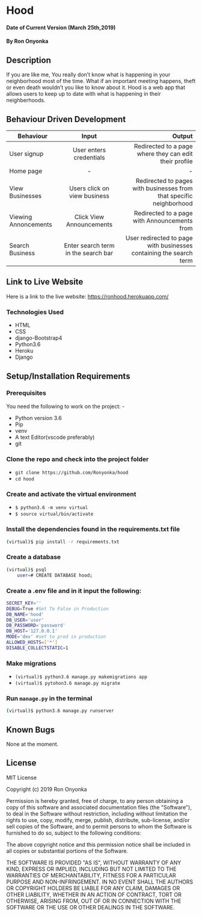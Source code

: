 # Hood
#### Date of Current Version (March 25th,2019)
#### By **Ron Onyonka**
## Description
If you are like me, You really don’t know what is happening in your neighborhood most of the time. What if an important meeting happens, theft or even death wouldn’t you like to know about it. Hood is a web app that allows users to keep up to date with what is happening in their neighberhoods.



## Behaviour Driven Development
| Behaviour     | Input     | Output  |
| ------------- |:-------------:| -----:|
| User signup | User enters credentials | Redirected to a page where they can edit their profile|
| Home page | - | - |
| View Businesses | Users click on view business| Redirected to pages with businesses from that specific neighborhood |
| Viewing Annoncements | Click View Announcements| Redirected to a page with Announcements from  |
| Search Business | Enter search term in the search bar | User redirected to page with businesses containing the search term |

## Link to Live Website 
Here is a link to the live website: <https://ronhood.herokuapp.com/>


### Technologies Used

- HTML
- CSS
- django-Bootstrap4
- Python3.6
- Heroku
- Django

## Setup/Installation Requirements


### Prerequisites
You need the following to work on the project: -
* Python version 3.6 
* Pip 
* venv 
* A text Editor(vscode preferably)
* git

### Clone the repo and check into the project folder

- `git clone https://github.com/Ronyonka/hood`
- `cd hood`

### Create and activate the virtual environment

- `$ python3.6 -m venv virtual`
- `$ source virtual/bin/activate`


### Install the dependencies found in the  requirements.txt file

```bash
(virtual)$ pip install -r requirements.txt
```

### Create a database

```bash
(virtual)$ psql
    user=# CREATE DATABASE hood;
```


### Create a .env file and in it input the following:

```bash
SECRET_KEY=''
DEBUG=True #Set To False in Production
DB_NAME='hood'
DB_USER='user'
DB_PASSWORD='password'
DB_HOST='127.0.0.1'
MODE='dev' #set to prod in production
ALLOWED_HOSTS=['*']
DISABLE_COLLECTSTATIC=1
```


### Make migrations


- `(virtual)$ python3.6 manage.py makemigrations app`
- `(virtual)$ pytohon3.6 manage.py migrate`


### Run `manage.py` in the terminal

```bash
(virtual)$ python3.6 manage.py runserver
```

## Known Bugs
None at the moment.

## License
MIT License

Copyright (c) 2019 Ron Onyonka

Permission is hereby granted, free of charge, to any person obtaining a copy of this software and associated documentation files (the "Software"), to deal in the Software without restriction, including without limitation the rights to use, copy, modify, merge, publish, distribute, sub-license, and/or sell copies of the Software, and to permit persons to whom the Software is furnished to do so, subject to the following conditions:

The above copyright notice and this permission notice shall be included in all copies or substantial portions of the Software.

THE SOFTWARE IS PROVIDED "AS IS", WITHOUT WARRANTY OF ANY KIND, EXPRESS OR IMPLIED, INCLUDING BUT NOT LIMITED TO THE WARRANTIES OF MERCHANTABILITY, FITNESS FOR A PARTICULAR PURPOSE AND NON-INFRINGEMENT. IN NO EVENT SHALL THE AUTHORS OR COPYRIGHT HOLDERS BE LIABLE FOR ANY CLAIM, DAMAGES OR OTHER LIABILITY, WHETHER IN AN ACTION OF CONTRACT, TORT OR OTHERWISE, ARISING FROM, OUT OF OR IN CONNECTION WITH THE SOFTWARE OR THE USE OR OTHER DEALINGS IN THE SOFTWARE.